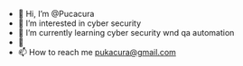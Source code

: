 - 👋 Hi, I’m @Pucacura
- 👀 I’m interested in cyber security 
- 🌱 I’m currently learning cyber security wnd qa automation
- 💞️ 
- 📫 How to reach me pukacura@gmail.com

<!---
Pucacura/Pucacura is a ✨ special ✨ repository because its `README.md` (this file) appears on your GitHub profile.
You can click the Preview link to take a look at your changes.
--->
